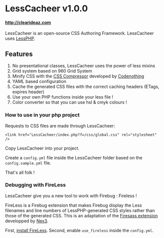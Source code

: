 # LessCacheer v1.0.0
#### <http://clearideaz.com>

LessCacheer is an open-source CSS Authoring Framework. LessCacheer uses [LessPHP](http://leafo.net/lessphp/).

## Features

1. No presentational classes, LessCacheer uses the power of less mixins
2. Grid system based on 960 Grid System
3. Minify CSS with the [CSS Compressor](http://www.codenothing.com/css-compressor/) developed by [Codenothing](http://www.codenothing.com)
4. YAML based configuration
5. Cache the generated CSS files with the correct caching headers (ETags, expires header)
6. Use your own PHP functions inside your less file !
7. Color converter so that you can use hsl & cmyk colours !

### How to use in your php project

Requests to CSS files are made through LessCacheer:

``<link href="LessCacheer/index.php?f=/css/global.css" rel="stylesheet" />``

Copy LessCacheer into your project.

Create a `config.yml` file inside the LessCacheer folder based on the `config.sample.yml` file.

That's all folk !

### Debugging with FireLess

LessCacheer give you a new tool to work with Firebug : Fireless !

FireLess is a Firebug extension that makes Firebug display the Less filenames and line numbers of LessPHP-generated CSS styles rather than those of the generated CSS. This is an adaptation of the [Firesass extension](https://github.com/nex3/firesass) developped by [Nex3](https://github.com/nex3/firesass).

First, [install FireLess](https://addons.mozilla.org/fr/firefox/addon/259377/).
Second, enable `use_fireless` inside the `config.yml`.
